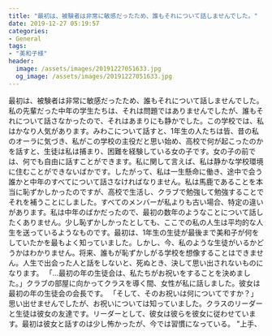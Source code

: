 ```yaml
---
title: "最初は、被験者は非常に敏感だったため、誰もそれについて話しませんでした。"
date: 2019-12-27 05:19:57
categories:
- General
tags:
- "美和子様"
header:
  image: /assets/images/20191227051633.jpg
  og_image: /assets/images/20191227051633.jpg
---
```


最初は、被験者は非常に敏感だったため、誰もそれについて話しませんでした。私の先輩だった中年の学生たちは、それは問題ではありませんでしたが、誰もそれについて話さなかったので、それはあまりにも静かでした。この学校では、私はかなり人気があります。みわこについて話すと、1年生の人たちは皆、昔の私のオーラに気づき、私がこの学校の主役だと思い始め、高校で何が起こったのかを話すと、生徒は私は捕まり、困難を経験している女の子です。女の子の前では、何でも自由に話すことができます。私に関して言えば、私は静かな学校環境に住むことができないばかです。したがって、私は一生懸命に働き、途中で会う誰かと中年のすべてについて話さなければなりません。私は馬鹿であることを本当に恥ずかしかったのですが、高校で生活し、クラブで勉強して勉強することでそれを補うことにしました。すべてのメンバーが私よりも古い場合、特定の違いがあります。私は中年のばかだったので、最初の数年のようなことについて話したくありません。少し恥ずかしかったとしても、ここでの私の人生は平均的な人生を送っているようなものです。最初は、1年生の生徒が最後まで美和子が何をしていたかを最もよく知っていました。しかし、今、私のような生徒がいるかどうかはわかりません。将来、誰もが恥ずかしがる学校を想像することはできません。人生で出会った人と話をしないと、死ぬとき、決して思い出されないものになります。 「…最初の年の生徒会は、私たちがお祝いをすることを決めました。」クラブの部屋に向かってクラスを導く間、女性が私に話しました。彼女は最初の年の生徒会の会長です。 「そして、そのお祝いは何についてですか？」思い出せませんでしたが、お祝いについては知っていました。クラスのリーダーと生徒は彼女の友達です。リーダーとして、彼女は彼らを彼女に従わせています。最初は彼女と話すのは少し怖かったが、今では習慣になっている。 &quot;上手、
